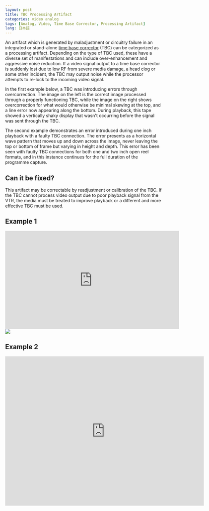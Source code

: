 ```yaml
---
layout: post
title: TBC Processing Artifact
categories: video analog
tags: [Analog, Video, Time Base Corrector, Processing Artifact]
lang: 日本語
---
```


An artifact which is generated by maladjustment or circuitry failure in an integrated or stand-alone [time base corrector](http://en.wikipedia.org/wiki/Time_base_correction) (TBC) can be categorized as a processing artifact. Depending on the type of TBC used, these have a diverse set of manifestations and can include over-enhancement and aggressive noise reduction. If a video signal output to a time base corrector is suddenly lost due to low RF from severe media damage, a head clog or some other incident, the TBC may output noise while the processor attempts to re-lock to the incoming video signal.

In the first example below, a TBC was introducing errors through overcorrection. The image on the left is the correct image processed through a properly functioning TBC, while the image on the right shows overcorrection for what would otherwise be minimal skewing at the top, and a line error now appearing along the bottom. During playback, this tape showed a vertically shaky display that wasn't occurring before the signal was sent through the TBC.

The second example demonstrates an error introduced during one inch playback with a faulty TBC connection. The error presents as a horizontal wave pattern that moves up and down across the image, never leaving the top or bottom of frame but varying in height and depth. This error has been seen with faulty TBC connections for both one and two inch open reel formats, and in this instance continues for the full duration of the programme capture.

## Can it be fixed?

This artifact may be correctable by readjustment or calibration of the TBC. If the TBC cannot process video output due to poor playback signal from the VTR, the media must be treated to improve playback or a different and more effective TBC must be used.

## Example 1
<iframe src="https://archive.org/embed/tbc_processing_artifact" width="560" height="315" frameborder="0" webkitallowfullscreen="true" mozallowfullscreen="true" allowfullscreen></iframe>

<img src="{{ site.baseurl }}/images/TBCerror_compare_02.jpg">

## Example 2
<iframe src="https://archive.org/embed/extract_201906" width="640" height="480" frameborder="0" webkitallowfullscreen="true" mozallowfullscreen="true" allowfullscreen></iframe>
